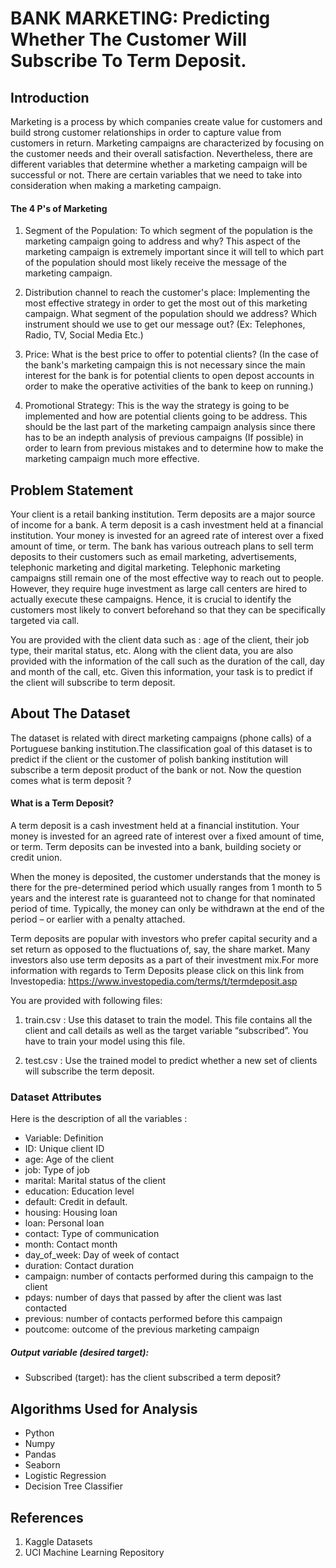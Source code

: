 # BANK MARKETING: Predicting Whether The Customer Will Subscribe To Term Deposit.

## Introduction

Marketing is a process by which companies create value for customers and build strong customer relationships in order to capture value from customers in return.
Marketing campaigns are characterized by focusing on the customer needs and their overall satisfaction. Nevertheless, there are different variables that determine whether a marketing campaign will be successful or not. There are certain variables that we need to take into consideration when making a marketing campaign.

#### The 4 P's of Marketing
1) Segment of the Population: To which segment of the population is the marketing campaign going to address and why? This aspect of the marketing campaign is extremely important since it will tell to which part of the population should most likely receive the message of the marketing campaign.

2) Distribution channel to reach the customer's place: Implementing the most effective strategy in order to get the most out of this marketing campaign. What segment of the population should we address? Which instrument should we use to get our message out? (Ex: Telephones, Radio, TV, Social Media Etc.)

3) Price: What is the best price to offer to potential clients? (In the case of the bank's marketing campaign this is not necessary since the main interest for the bank is for potential clients to open depost accounts in order to make the operative activities of the bank to keep on running.)

4) Promotional Strategy: This is the way the strategy is going to be implemented and how are potential clients going to be address. This should be the last part of the marketing campaign analysis since there has to be an indepth analysis of previous campaigns (If possible) in order to learn from previous mistakes and to determine how to make the marketing campaign much more effective.


## Problem Statement

Your client is a retail banking institution. Term deposits are a major source of income for a bank. A term deposit is a cash investment held at a financial institution. Your money is invested for an agreed rate of interest over a fixed amount of time, or term. The bank has various outreach plans to sell term deposits to their customers such as email marketing, advertisements, telephonic marketing and digital marketing. Telephonic marketing campaigns still remain one of the most effective way to reach out to people. However, they require huge investment as large call centers are hired to actually execute these campaigns. Hence, it is crucial to identify the customers most likely to convert beforehand so that they can be specifically targeted via call.

You are provided with the client data such as : age of the client, their job type, their marital status, etc. Along with the client data, you are also provided with the information of the call such as the duration of the call, day and month of the call, etc. Given this information, your task is to predict if the client will subscribe to term deposit.

## About The Dataset

The dataset is related with direct marketing campaigns (phone calls) of a Portuguese banking institution.The classification goal of this dataset is to predict if the client or the customer of polish banking institution will subscribe a term deposit product of the bank or not. Now the question comes what is term deposit ?


#### What is a Term Deposit?
A term deposit is a cash investment held at a financial institution. Your money is invested for an agreed rate of interest over a fixed amount of time, or term. Term deposits can be invested into a bank, building society or credit union.

When the money is deposited, the customer understands that the money is there for the pre-determined period which usually ranges from 1 month to 5 years and the interest rate is guaranteed not to change for that nominated period of time. Typically, the money can only be withdrawn at the end of the period – or earlier with a penalty attached.

Term deposits are popular with investors who prefer capital security and a set return as opposed to the fluctuations of, say, the share market. Many investors also use term deposits as a part of their investment mix.For more information with regards to Term Deposits please click on this link from Investopedia: https://www.investopedia.com/terms/t/termdeposit.asp


You are provided with following files:

1. train.csv : Use this dataset to train the model. This file contains all the client and call details as well 
as the target variable “subscribed”. You have to train your model using this file.

2. test.csv : Use the trained model to predict whether a new set of clients
will subscribe the term deposit.

### Dataset Attributes

Here is the description of all the variables :

- Variable: Definition
- ID: Unique client ID
- age: Age of the client
- job: Type of job
- marital: Marital status of the client
- education: Education level
- default: Credit in default.
- housing: Housing loan
- loan: Personal loan
- contact: Type of communication
- month: Contact month
- day_of_week: Day of week of contact
- duration: Contact duration
- campaign: number of contacts performed during this campaign to the client
- pdays: number of days that passed by after the client was last contacted
- previous: number of contacts performed before this campaign
- poutcome: outcome of the previous marketing campaign

##### Output variable (desired target):
- Subscribed (target): has the client subscribed a term deposit?

## Algorithms Used for Analysis

- Python
- Numpy
- Pandas
- Seaborn
- Logistic Regression
- Decision Tree Classifier

## References

1. Kaggle Datasets
2. UCI Machine Learning Repository
